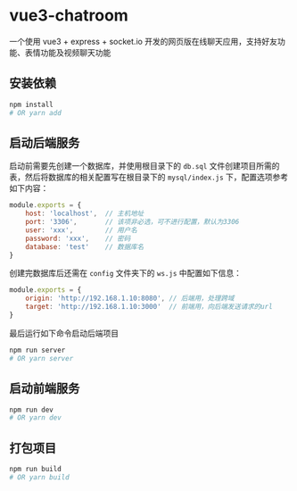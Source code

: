 # vue3-chatroom
一个使用 vue3 + express + socket.io 开发的网页版在线聊天应用，支持好友功能、表情功能及视频聊天功能

## 安装依赖
~~~bash
npm install
# OR yarn add
~~~



## 启动后端服务

启动前需要先创建一个数据库，并使用根目录下的 `db.sql` 文件创建项目所需的表，然后将数据库的相关配置写在根目录下的 `mysql/index.js` 下，配置选项参考如下内容：

~~~js
module.exports = {
    host: 'localhost',  // 主机地址
    port: '3306',		// 该项非必选，可不进行配置，默认为3306
    user: 'xxx',        // 用户名
    password: 'xxx',    // 密码
    database: 'test'    // 数据库名
}
~~~

创建完数据库后还需在 `config` 文件夹下的 `ws.js` 中配置如下信息：
~~~js
module.exports = {
    origin: 'http://192.168.1.10:8080',	// 后端用，处理跨域
    target: 'http://192.168.1.10:3000'	// 前端用，向后端发送请求的url
}
~~~
最后运行如下命令启动后端项目
~~~bash
npm run server
# OR yarn server
~~~



## 启动前端服务

~~~bash
npm run dev
# OR yarn dev
~~~



## 打包项目

~~~bash
npm run build
# OR yarn build
~~~

